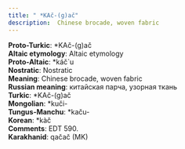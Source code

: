 ```yaml
---
title: " *KAč-(g)ač"
description:  Chinese brocade, woven fabric
---
```


<strong>Proto-Turkic</strong>:  *KAč-(g)ač<br>
<strong>Altaic etymology</strong>:  Altaic etymology<br>
<strong> Proto-Altaic</strong>:  *káč`u<br>
<strong>Nostratic</strong>:  Nostratic<br>
<strong>Meaning</strong>:  Chinese brocade, woven fabric<br>
<strong>Russian meaning</strong>:  китайская парча, узорная ткань<br>
<strong>Turkic</strong>:  *KAč-(g)ač<br>
<strong>Mongolian</strong>:  *kuči-<br>
<strong>Tungus-Manchu</strong>:  *kaču-<br>
<strong>Korean</strong>:  *kàč<br>
<strong>Comments</strong>:  EDT 590.<br>
<strong>Karakhanid</strong>:  qačač (MK)<br>


